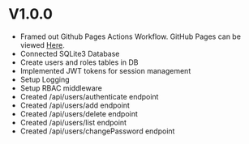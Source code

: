 # V1.0.0

* Framed out Github Pages Actions Workflow. GitHub Pages can be viewed [Here](https://jared-bloomer.github.io/nodeSDR/).
* Connected SQLite3 Database
* Create users and roles tables in DB
* Implemented JWT tokens for session management
* Setup Logging
* Setup RBAC middleware
* Created /api/users/authenticate endpoint
* Created /api/users/add endpoint
* Created /api/users/delete endpoint
* Created /api/users/list endpoint
* Created /api/users/changePassword endpoint